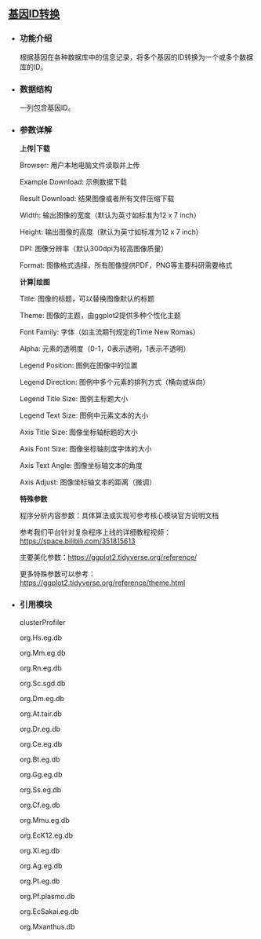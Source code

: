 ## [基因ID转换](/advance/gene-ids)

- ### 功能介绍

  根据基因在各种数据库中的信息记录，将多个基因的ID转换为一个或多个数据库的ID。

- ### 数据结构

  一列包含基因ID。

- ### 参数详解

  **上传|下载**

  Browser: 用户本地电脑文件读取并上传

  Example Download: 示例数据下载

  Result Download: 结果图像或者所有文件压缩下载

  Width: 输出图像的宽度（默认为英寸如标准为12 x 7 inch）

  Height: 输出图像的高度（默认为英寸如标准为12 x 7 inch）

  DPI: 图像分辨率（默认300dpi为较高图像质量）

  Format: 图像格式选择，所有图像提供PDF，PNG等主要科研需要格式

    **计算|绘图**
    
    Title: 图像的标题，可以替换图像默认的标题
    
    Theme: 图像的主题，由ggplot2提供多种个性化主题
    
    Font Family: 字体（如主流期刊规定的Time New Romas）
    
    Alpha: 元素的透明度（0-1，0表示透明，1表示不透明）
    
    
    Legend Position: 图例在图像中的位置
    
    Legend Direction: 图例中多个元素的排列方式（横向或纵向）
    
    Legend Title Size: 图例主标题大小
    
    Legend Text Size: 图例中元素文本的大小
    
    
    Axis Title Size: 图像坐标轴标题的大小
    
    Axis Font Size: 图像坐标轴刻度字体的大小
    
    Axis Text Angle: 图像坐标轴文本的角度
    
    Axis Adjust: 图像坐标轴文本的距离（微调）
    
    
    **特殊参数**
    
    程序分析内容参数：具体算法或实现可参考核心模块官方说明文档
    
    参考我们平台针对复杂程序上线的详细教程视频：https://space.bilibili.com/351815613
    
    主要美化参数：https://ggplot2.tidyverse.org/reference/
    
    更多特殊参数可以参考：https://ggplot2.tidyverse.org/reference/theme.html

- ### 引用模块

  clusterProfiler

  org.Hs.eg.db

  org.Mm.eg.db

  org.Rn.eg.db

  org.Sc.sgd.db

  org.Dm.eg.db

  org.At.tair.db

  org.Dr.eg.db

  org.Ce.eg.db

  org.Bt.eg.db

  org.Gg.eg.db

  org.Ss.eg.db

  org.Cf.eg.db

  org.Mmu.eg.db

  org.EcK12.eg.db

  org.Xl.eg.db

  org.Ag.eg.db

  org.Pt.eg.db

  org.Pf.plasmo.db

  org.EcSakai.eg.db

  org.Mxanthus.db
    
